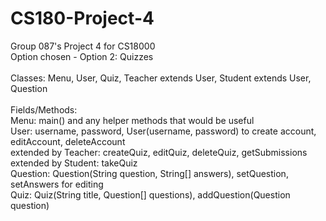 # CS180-Project-4
Group 087's Project 4 for CS18000
<br>
Option chosen - Option 2: Quizzes
<br>
<br>
Classes: Menu, User, Quiz, Teacher extends User, Student extends User, Question
<br>
<br>
Fields/Methods:
<br>
Menu: main() and any helper methods that would be useful
<br>
User: username, password, User(username, password) to create account, editAccount, deleteAccount
<br>
extended by Teacher: createQuiz, editQuiz, deleteQuiz, getSubmissions
<br>
extended by Student: takeQuiz
<br>
Question: Question(String question, String[] answers), setQuestion, setAnswers for editing
<br>
Quiz: Quiz(String title, Question[] questions), addQuestion(Question question)
